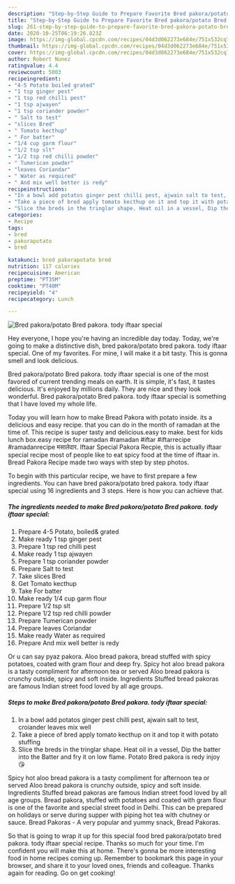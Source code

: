 ```yaml
---
description: "Step-by-Step Guide to Prepare Favorite Bred pakora/potato Bred pakora. tody iftaar special"
title: "Step-by-Step Guide to Prepare Favorite Bred pakora/potato Bred pakora. tody iftaar special"
slug: 261-step-by-step-guide-to-prepare-favorite-bred-pakora-potato-bred-pakora-tody-iftaar-special
date: 2020-10-25T06:19:26.823Z
image: https://img-global.cpcdn.com/recipes/04d3d062273e684e/751x532cq70/bred-pakorapotato-bred-pakora-tody-iftaar-special-recipe-main-photo.jpg
thumbnail: https://img-global.cpcdn.com/recipes/04d3d062273e684e/751x532cq70/bred-pakorapotato-bred-pakora-tody-iftaar-special-recipe-main-photo.jpg
cover: https://img-global.cpcdn.com/recipes/04d3d062273e684e/751x532cq70/bred-pakorapotato-bred-pakora-tody-iftaar-special-recipe-main-photo.jpg
author: Robert Nunez
ratingvalue: 4.4
reviewcount: 5003
recipeingredient:
- "4-5 Potato boiled grated"
- "1 tsp ginger pest"
- "1 tsp red chilli pest"
- "1 tsp ajwayen"
- "1 tsp coriander powder"
- " Salt to test"
- "slices Bred"
- " Tomato kecthup"
- " For batter"
- "1/4 cup garm flour"
- "1/2 tsp slt"
- "1/2 tsp red chilli powder"
- " Tumerican powder"
- "leaves Coriandar"
- " Water as required"
- " And mix well better is redy"
recipeinstructions:
- "In a bowl add potatos ginger pest chilli pest, ajwain salt to test, croiander leaves mix well"
- "Take a piece of bred apply tomato kecthup on it and top it with potato stuffing"
- "Slice the breds in the tringlar shape. Heat oil in a vessel, Dip the batter into the Batter and fry it on low flame. Potato Bred pakora is redy injoy 😘"
categories:
- Recipe
tags:
- bred
- pakorapotato
- bred

katakunci: bred pakorapotato bred 
nutrition: 117 calories
recipecuisine: American
preptime: "PT35M"
cooktime: "PT40M"
recipeyield: "4"
recipecategory: Lunch

---
```



![Bred pakora/potato Bred pakora. tody iftaar special](https://img-global.cpcdn.com/recipes/04d3d062273e684e/751x532cq70/bred-pakorapotato-bred-pakora-tody-iftaar-special-recipe-main-photo.jpg)

Hey everyone, I hope you're having an incredible day today. Today, we're going to make a distinctive dish, bred pakora/potato bred pakora. tody iftaar special. One of my favorites. For mine, I will make it a bit tasty. This is gonna smell and look delicious.

Bred pakora/potato Bred pakora. tody iftaar special is one of the most favored of current trending meals on earth. It is simple, it's fast, it tastes delicious. It's enjoyed by millions daily. They are nice and they look wonderful. Bred pakora/potato Bred pakora. tody iftaar special is something that I have loved my whole life.

Today you will learn how to make Bread Pakora with potato inside. its a delicious and easy recipe. that you can do in the month of ramadan at the time of. This recipe is super tasty and delicious.easy to make. best for kids lunch box.easy recipe for ramadan #ramadan #iftar #iftarrecipe #ramadanrecipe मसालेदार. Iftaar Special Pakora Recpie, this is actually iftaar special recipe most of people like to eat spicy food at the time of iftaar in. Bread Pakora Recipe made two ways with step by step photos.


To begin with this particular recipe, we have to first prepare a few ingredients. You can have bred pakora/potato bred pakora. tody iftaar special using 16 ingredients and 3 steps. Here is how you can achieve that.

<!--inarticleads1-->

##### The ingredients needed to make Bred pakora/potato Bred pakora. tody iftaar special:

1. Prepare 4-5 Potato, boiled&amp; grated
1. Make ready 1 tsp ginger pest
1. Prepare 1 tsp red chilli pest
1. Make ready 1 tsp ajwayen
1. Prepare 1 tsp coriander powder
1. Prepare  Salt to test
1. Take slices Bred
1. Get  Tomato kecthup
1. Take  For batter
1. Make ready 1/4 cup garm flour
1. Prepare 1/2 tsp slt
1. Prepare 1/2 tsp red chilli powder
1. Prepare  Tumerican powder
1. Prepare leaves Coriandar
1. Make ready  Water as required
1. Prepare  And mix well better is redy


Or u can say pyaz pakora. Aloo bread pakora, bread stuffed with spicy potatoes, coated with gram flour and deep fry. Spicy hot aloo bread pakora is a tasty compliment for afternoon tea or served Aloo bread pakora is crunchy outside, spicy and soft inside. Ingredients Stuffed bread pakoras are famous Indian street food loved by all age groups. 

<!--inarticleads2-->

##### Steps to make Bred pakora/potato Bred pakora. tody iftaar special:

1. In a bowl add potatos ginger pest chilli pest, ajwain salt to test, croiander leaves mix well
1. Take a piece of bred apply tomato kecthup on it and top it with potato stuffing
1. Slice the breds in the tringlar shape. Heat oil in a vessel, Dip the batter into the Batter and fry it on low flame. Potato Bred pakora is redy injoy 😘


Spicy hot aloo bread pakora is a tasty compliment for afternoon tea or served Aloo bread pakora is crunchy outside, spicy and soft inside. Ingredients Stuffed bread pakoras are famous Indian street food loved by all age groups. Bread pakora, stuffed with potatoes and coated with gram flour is one of the favorite and special street food in Delhi. This can be prepared on holidays or serve during supper with piping hot tea with chutney or sauce. Bread Pakoras - A very popular and yummy snack, Bread Pakoras. 

So that is going to wrap it up for this special food bred pakora/potato bred pakora. tody iftaar special recipe. Thanks so much for your time. I'm confident you will make this at home. There's gonna be more interesting food in home recipes coming up. Remember to bookmark this page in your browser, and share it to your loved ones, friends and colleague. Thanks again for reading. Go on get cooking!

